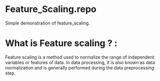 # Feature_Scaling.repo
Simple demonstration of feature_scaling.

# What is Feature scaling ? :
Feature scaling is a method used to normalize the range of independent variables or features of data.
In data processing, it is also known as data normalization and is generally performed during the data preprocessing step.
